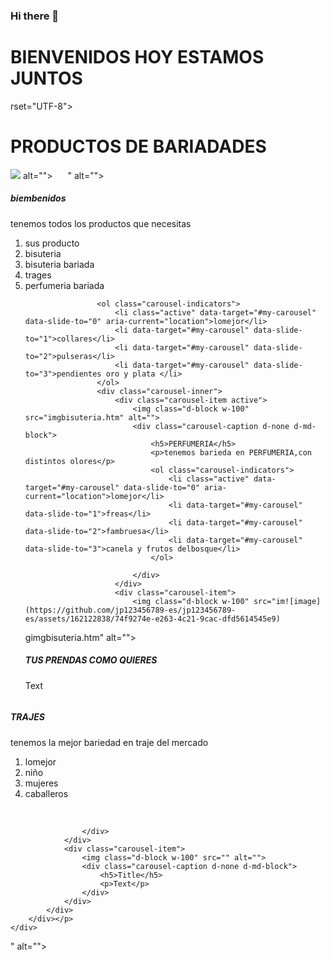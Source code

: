 ### Hi there 👋


<h1>BIENVENIDOS HOY ESTAMOS JUNTOS</h1>

rset="UTF-8">
    <meta name="viewport" content="width=
    , initial-scale=1.0">
    <title>DOCUMENTO</title>
</head>
<body>
    <h1>PRODUCTOS DE BARIADADES</h1>
<img src="img![images jpg11bisuteria](https://github.com/jp123456789-es/jp123456789-es/assets/162122838/9ad86732-3e74-4f9a-9665-e96f33154771)
imgbisuteria.htm"<i class="fas fa-wizards-of-the-coast fa-10x  "><i class="fas fa-meh-rolling-eyes    "></i></i> alt="">
    <img class="card-img-top" src="<svg xmlns="http://www.w3.org/2000/svg" width="16" height="16" fill="currentColor" class="bi bi-cart-fill" viewBox="0 0 16 16">
        <path d="M0 1.5A.5.5 0 0 1 .5 1H2a.5.5 0 0 1 .485.379L2.89 3H14.5a.5.5 0 0 1 .491.592l-1.5 8A.5.5 0 0 1 13 12H4a.5.5 0 0 1-.491-.408L2.01 3.607 1.61 2H.5a.5.5 0 0 1-.5-.5M5 12a2 2 0 1 0 0 4 2 2 0 0 0 0-4m7 0a2 2 0 1 0 0 4 2 2 0 0 0 0-4m-7 1a1 1 0 1 1 0 2 1 1 0 0 1 0-2m7 0a1 1 0 1 1 0 2 1 1 0 0 1 0-2"/>
      " alt="">
    <div class="card-body">
        <h5 class="card-title">biembenidos</h5>
        <p class="card-text">tenemos todos los  productos que necesitas <div id="my-carousel" class="carousel slide" data-ride="carousel">
            <ol class="carousel-indicators">
                <li class="active" data-target="#my-carousel" data-slide-to="1" aria-current="location"torrejon de ardoz>sus producto</li>
                <li data-target="#my-carousel" data-slide-to="2">bisuteria</li>
                <li>bisuteria bariada</li>
                <li>trages <div id="my-carousel" class="carousel slide" data-ride="carousel">
                    <li>perfumeria bariada</li>
                    
                    <ol class="carousel-indicators">
                        <li class="active" data-target="#my-carousel" data-slide-to="0" aria-current="location">lomejor</li>
                        <li data-target="#my-carousel" data-slide-to="1">collares</li>
                        <li data-target="#my-carousel" data-slide-to="2">pulseras</li>
                        <li data-target="#my-carousel" data-slide-to="3">pendientes oro y plata </li>
                    </ol>
                    <div class="carousel-inner">
                        <div class="carousel-item active">
                            <img class="d-block w-100" src="imgbisuteria.htm" alt="">
                            <div class="carousel-caption d-none d-md-block">
                                <h5>PERFUMERIA</h5>
                                <p>tenemos barieda en PERFUMERIA,con distintos olores</p>
                                <ol class="carousel-indicators">
                                    <li class="active" data-target="#my-carousel" data-slide-to="0" aria-current="location">lomejor</li>
                                    <li data-target="#my-carousel" data-slide-to="1">freas</li>
                                    <li data-target="#my-carousel" data-slide-to="2">fambruesa</li>
                                    <li data-target="#my-carousel" data-slide-to="3">canela y frutos delbosque</li>
                                </ol>
                                
                            </div>
                        </div>
                        <div class="carousel-item">
                            <img class="d-block w-100" src="im![image](https://github.com/jp123456789-es/jp123456789-es/assets/162122838/74f9274e-e263-4c21-9cac-dfd5614545e9)
gimgbisuteria.htm" alt="">
                            <div class="carousel-caption d-none d-md-block">
                                <h5> TUS PRENDAS  COMO QUIERES</h5>
                                <p>Text</p>
                            </div>
                        </div>
                    </div>
                </div></li>
            </ol>
            <div class="carousel-inner">
                <div class="carousel-item active">
                    <img class="d-block w-100" src="" alt="">
                    <div class="carousel-caption d-none d-md-block">
                        <h5>TRAJES</h5>
                        <p>tenemos la mejor bariedad en traje del mercado </p><ol class="carousel-indicators">
                            <li class="active" data-target="#my-carousel" data-slide-to="0" aria-current="location">lomejor</li>
                            <li data-target="#my-carousel" data-slide-to="1">niño</li>
                            <li data-target="#my-carousel" data-slide-to="2">mujeres</li>
                            <li data-target="#my-carousel" data-slide-to="3">caballeros</li>
                        </ol>
<br>
<div class="row">
    
</div>


                    </div>
                </div>
                <div class="carousel-item">
                    <img class="d-block w-100" src="" alt="">
                    <div class="carousel-caption d-none d-md-block">
                        <h5>Title</h5>
                        <p>Text</p>
                    </div>
                </div>
            </div>
        </div></p>
    </div>
</div>" alt="">



<h2></h2>

<h3></h3>



<footer>
    <i class="fas fa-place-of-worship    "></i>
</footer>




























</body>
</html>


<!---
**jp123456789-es/jp123456789-es** is a ✨ _special_ ✨ repository because its `README.md` (this file) appears on your GitHub profile.

Here are some ideas to get you started:

- 🔭 I’m currently working on ...
- 🌱 I’m currently learning ...
- 👯 I’m looking to collaborate on ...
- 🤔 I’m looking for help with ...
- 💬 Ask me about ...
- 📫 How to reach me: ...
- 😄 Pronouns: ...
- ⚡ Fun fact: ...
-->

